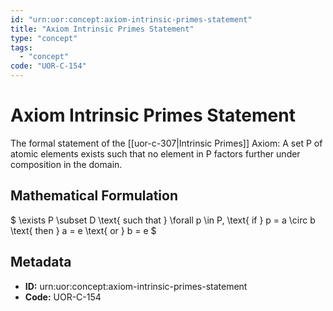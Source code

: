 ```yaml
---
id: "urn:uor:concept:axiom-intrinsic-primes-statement"
title: "Axiom Intrinsic Primes Statement"
type: "concept"
tags:
  - "concept"
code: "UOR-C-154"
---
```


# Axiom Intrinsic Primes Statement

The formal statement of the [[uor-c-307|Intrinsic Primes]] Axiom: A set P of atomic elements exists such that no element in P factors further under composition in the domain.

## Mathematical Formulation

$
\exists P \subset D \text{ such that } \forall p \in P, \text{ if } p = a \circ b \text{ then } a = e \text{ or } b = e
$

## Metadata

- **ID:** urn:uor:concept:axiom-intrinsic-primes-statement
- **Code:** UOR-C-154
